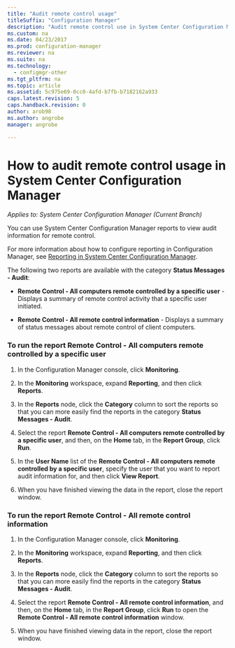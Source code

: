 ```yaml
---
title: "Audit remote control usage"
titleSuffix: "Configuration Manager"
description: "Audit remote control use in System Center Configuration Manager."
ms.custom: na
ms.date: 04/23/2017
ms.prod: configuration-manager
ms.reviewer: na
ms.suite: na
ms.technology:
  - configmgr-other
ms.tgt_pltfrm: na
ms.topic: article
ms.assetid: 5c975e69-0cc0-4afd-b7fb-b7182162a933
caps.latest.revision: 5
caps.handback.revision: 0
author: arob98
ms.author: angrobe
manager: angrobe

---
```

# How to audit remote control usage in System Center Configuration Manager

*Applies to: System Center Configuration Manager (Current Branch)*

You can use System Center Configuration Manager reports to view audit information for remote control.  

 For more information about how to configure reporting in Configuration Manager, see [Reporting in System Center Configuration Manager](../../../../core/servers/manage/reporting.md).  

 The following two reports are available with the category **Status Messages - Audit**:  

-   **Remote Control - All computers remote controlled by a specific user** - Displays a summary of remote control activity that a specific user initiated.  

-   **Remote Control - All remote control information** - Displays a summary of status messages about remote control of client computers.  

### To run the report Remote Control - All computers remote controlled by a specific user  

1.  In the Configuration Manager console, click **Monitoring**.  

2.  In the **Monitoring** workspace, expand **Reporting**, and then click **Reports**.  

3.  In the **Reports** node, click the **Category** column to sort the reports so that you can more easily find the reports in the category **Status Messages - Audit**.  

4.  Select the report **Remote Control - All computers remote controlled by a specific user**, and then, on the **Home** tab, in the **Report Group**, click **Run**.  

5.  In the **User Name** list of the **Remote Control - All computers remote controlled by a specific user**, specify the user that you want to report audit information for, and then click **View Report**.  

6.  When you have finished viewing the data in the report, close the report window.  

### To run the report Remote Control - All remote control information  

1.  In the Configuration Manager console, click **Monitoring**.  

2.  In the **Monitoring** workspace, expand **Reporting**, and then click **Reports**.  

3.  In the **Reports** node, click the **Category** column to sort the reports so that you can more easily find the reports in the category **Status Messages - Audit**.  

4.  Select the report **Remote Control - All remote control information**, and then, on the **Home** tab, in the **Report Group**, click **Run** to open the **Remote Control - All remote control information** window.  

5.  When you have finished viewing data in the report, close the report window.  
